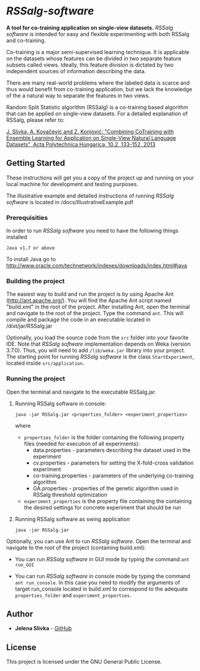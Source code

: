 # _RSSalg-software_

**A tool for co-training application on single-view datasets.**
_RSSalg software_ is intended for easy and flexible experimenting with both RSSalg and co-training.

Co-training is a major semi-supervised learning technique. It is applicable on the datasets whose features can be divided in two separate feature subsets called views. Ideally, this feature division is dictated by two independent sources of information describing the data. 

There are many real-world problems where the labeled data is scarce and thus would benefit from co-training application, but we lack the knowledge of the a natural way to separate the features in two views.

Random Split Statistic algorithm (RSSalg) is a co-training based algorithm that can be applied on single-view datasets. For a detailed explanation of RSSalg, please refer to:

[J. Slivka, A. Kovačević and Z. Konjović: "Combining CoTraining
with Ensemble Learning for Application on Single-View Natural Language Datasets", Acta Polytechnica Hungarica, 10.2, 133-152, 2013](http://uni-obuda.hu/journal/Slivka_Kovacevic_Konjovic_40.pdf)

## Getting Started

These instructions will get you a copy of the project up and running on your local machine for development and testing purposes. 

The illustrative example and detailed instructions of running _RSSalg software_ is located in /docs/IllustrativeExample.pdf

### Prerequisities

In order to run _RSSalg software_ you need to have the following things installed

```
Java v1.7 or above
```
To install Java go to http://www.oracle.com/technetwork/indexes/downloads/index.html#java

### Building the project

The easiest way to build and run the project is by using Apache Ant (http://ant.apache.org/). You will find the Apache Ant script named "build.xml" in the root of the project.
After installing Ant, open the terminal and navigate to the root of the project. Type the command ```ant```. This will compile and package the code in an executable located in /dist/jar/RSSalg.jar

Optionally, you load the source code from the ```src``` folder into your favorite IDE. Note that _RSSalg software_ implementation depends on Weka (version 3.7.0). Thus, you will need to add ```/lib/weka.jar``` library into your project. The starting point for running _RSSalg software_ is the class `StartExperiment`, located inside `src/application`.

### **Running the project**

Open the terminal and navigate to the executable RSSalg.jar.
 
1. Running RSSalg software in console:
	```
	java -jar RSSalg.jar <properties_folder> <experiment_properties>
	```
	where 
	* `properties_folder` is the folder containing the following property files (needed for execution of all experiments): 
		* data.properties - parameters describing the dataset used in the experiment
		* cv.properties - parameters for setting the X-fold-cross validation experiment
		* co-training.properties - parameters of the underlying co-training algorithm
		* GA.properties - properties of the genetic algorithm used in RSSalg threshold optimization
	* `experiment_properties` is the property file containing the containing the desired settings for concrete experiment that should be run

2. Running RSSalg software as swing application
	```
	java -jar RSSalg.jar
	```

Optionally, you can use Ant to run _RSSalg software_. Open the terminal and navigate to the root of the project (containing build.xml): 
	
* You can run _RSSalg software_ in GUI mode by typing the command ```ant run_GUI```

* You can run _RSSalg software_ in console mode by typing the command ```ant run_console```. In this case you need to modify the arguments of target run_console located in build.xml to correspond to the adequate `properties_folder` and `experiment_properties`.
	
## Author

* **Jelena Slivka** - [GitHub](https://github.com/slivkaje)

## License

This project is licensed under the GNU General Public License.
